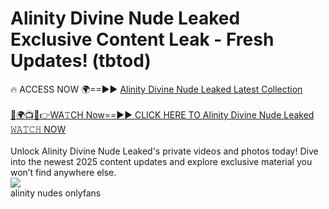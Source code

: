 # Alinity Divine Nude Leaked Exclusive Content Leak - Fresh Updates! (tbtod)

🔥 ACCESS NOW 🌍==►► <a href="https://tinyurl.com/2mz8nhtm" rel="nofollow">Alinity Divine Nude Leaked Latest Collection</a>
<br><br>
[🔴🌍📺📱👉WA𝚃CH Now==►► CLICK HERE TO Alinity Divine Nude Leaked 𝚆𝙰𝚃𝙲𝙷 NOW](https://tinyurl.com/2mz8nhtm)
<br><br>
Unlock Alinity Divine Nude Leaked's private videos and photos today! Dive into the newest 2025 content updates and explore exclusive material you won’t find anywhere else.
<br>
<a href="https://tinyurl.com/2mz8nhtm" rel="nofollow" data-target="animated-image.originalLink"><img src="https://camo.githubusercontent.com/8a4f000d20f83aca3bf7ec5f350d767afa0574a8a352519fd8cfa583a6f93a33/68747470733a2f2f692e696d6775722e636f6d2f644a486b345a712e676966" data-canonical-src="https://i.imgur.com/dJHk4Zq.gif" style="max-width: 100%; display: inline-block;" data-target="animated-image.originalImage"></a>
<br>
alinity nudes onlyfans
